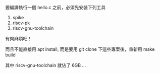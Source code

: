 

要編譯執行一個 hello.c 之前，必須先安裝下列工具

1. spike
2. riscv-pk
3. riscv-gnu-toolchain

有夠麻煩吧！

而且不能直接用 apt install, 而是要用 git clone 下這些專案後，重新用 make build

其中 riscv-gnu-toolchain 就佔了 6GB ...
